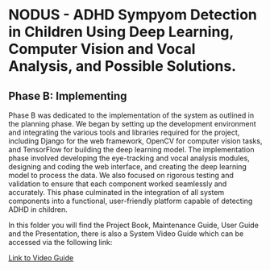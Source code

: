 # NODUS - ADHD Sympyom Detection in Children Using Deep Learning, Computer Vision and Vocal Analysis, and Possible Solutions.

<h2>Phase B: Implementing</h2>
<p>
Phase B was dedicated to the implementation of the system as outlined in the planning phase. We began by setting up the development environment and integrating the various tools and libraries required for the project, including Django for the web framework, OpenCV for computer vision tasks, and TensorFlow for building the deep learning model. The implementation phase involved developing the eye-tracking and vocal analysis modules, designing and coding the web interface, and creating the deep learning model to process the data. We also focused on rigorous testing and validation to ensure that each component worked seamlessly and accurately. This phase culminated in the integration of all system components into a functional, user-friendly platform capable of detecting ADHD in children.</p>
<p>In this folder you will find the Project Book, Maintenance Guide, User Guide and the Presentation, there is also a System Video Guide which can be accessed via the following link:</p>
<a href="https://www.youtube.com/watch?v=bEg4kmK2Svg"> Link to Video Guide</a>
